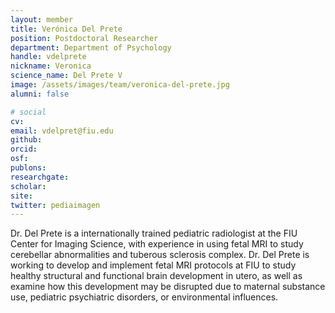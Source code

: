 ```yaml
---
layout: member
title: Verónica Del Prete
position: Postdoctoral Researcher
department: Department of Psychology
handle: vdelprete
nickname: Veronica
science_name: Del Prete V
image: /assets/images/team/veronica-del-prete.jpg
alumni: false

# social
cv:
email: vdelpret@fiu.edu
github:
orcid:
osf:
publons:
researchgate:
scholar:
site:
twitter: pediaimagen
---
```

Dr. Del Prete is a  internationally trained pediatric radiologist at the FIU Center for Imaging Science, with experience in using fetal MRI to study cerebellar abnormalities and tuberous sclerosis complex. Dr. Del Prete is working to develop and implement fetal MRI protocols at FIU to study healthy structural and functional brain development in utero, as well as examine how this development may be disrupted due to maternal substance use, pediatric psychiatric disorders, or environmental influences.
